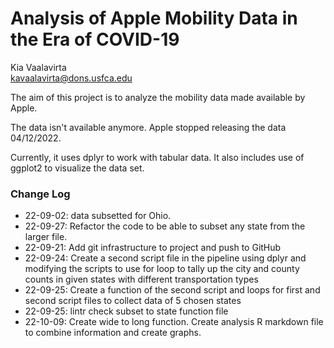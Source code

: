 # Analysis of Apple Mobility Data in the Era of COVID-19

Kia Vaalavirta  
kavaalavirta@dons.usfca.edu

The aim of this project is to analyze the mobility data made available by Apple.

The data isn't available anymore. Apple stopped releasing the data 04/12/2022.

Currently, it uses dplyr to work with tabular data. It also includes use of ggplot2 to visualize the data set.

### Change Log

* 22-09-02: data subsetted for Ohio.
* 22-09-27: Refactor the code to be able to subset any state from the larger file.
* 22-09-21: Add git infrastructure to project and push to GitHub
* 22-09-24: Create a second script file in the pipeline using dplyr and modifying the scripts to use for loop to tally up the city and county counts in given states with different transportation types
* 22-09-25: Create a function of the second script and loops for first and second script files to collect data of 5 chosen states
* 22-09-25: lintr check subset to state function file
* 22-10-09: Create wide to long function. Create analysis R markdown file to combine information and create graphs.
